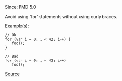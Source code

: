 Since: PMD 5.0

Avoid using 'for' statements without using curly braces.

Example(s):
```
// Ok
for (var i = 0; i < 42; i++) {
   foo();
}

// Bad
for (var i = 0; i < 42; i++)
   foo();
```

[Source](https://pmd.github.io/pmd-5.5.4/pmd-javascript/rules/ecmascript/braces.html#ForLoopsMustUseBraces)
